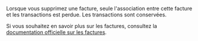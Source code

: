 Lorsque vous supprimez une facture, seule l'association entre cette facture et les transactions est perdue. Les transactions sont conservées.

Si vous souhaitez en savoir plus sur les factures, consultez la [documentation officielle sur les factures](https://docs.firefly-iii.org/advanced-concepts/bills).